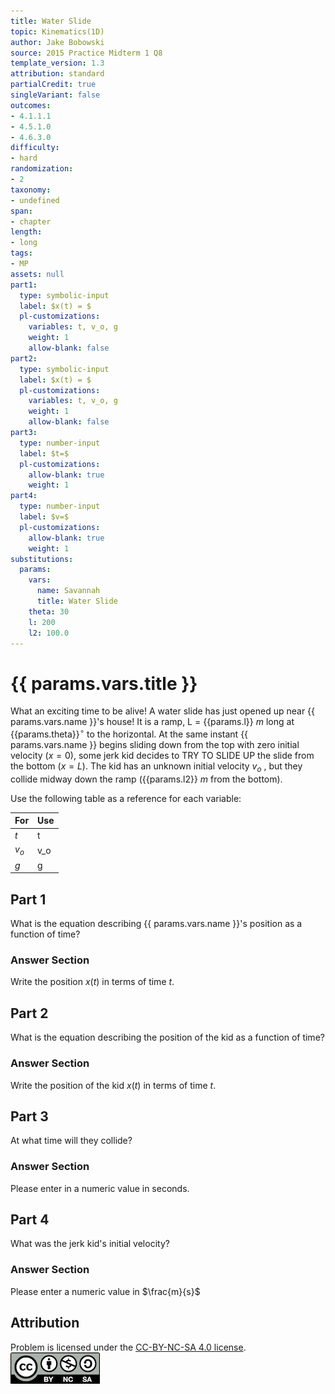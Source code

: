 ```yaml
---
title: Water Slide
topic: Kinematics(1D)
author: Jake Bobowski
source: 2015 Practice Midterm 1 Q8
template_version: 1.3
attribution: standard
partialCredit: true
singleVariant: false
outcomes:
- 4.1.1.1
- 4.5.1.0
- 4.6.3.0
difficulty:
- hard
randomization:
- 2
taxonomy:
- undefined
span:
- chapter
length:
- long
tags:
- MP
assets: null
part1:
  type: symbolic-input
  label: $x(t) = $
  pl-customizations:
    variables: t, v_o, g
    weight: 1
    allow-blank: false
part2:
  type: symbolic-input
  label: $x(t) = $
  pl-customizations:
    variables: t, v_o, g
    weight: 1
    allow-blank: false
part3:
  type: number-input
  label: $t=$
  pl-customizations:
    allow-blank: true
    weight: 1
part4:
  type: number-input
  label: $v=$
  pl-customizations:
    allow-blank: true
    weight: 1
substitutions:
  params:
    vars:
      name: Savannah
      title: Water Slide
    theta: 30
    l: 200
    l2: 100.0
---
```

# {{ params.vars.title }}
What an exciting time to be alive! A water slide has just opened up near {{ params.vars.name }}'s house! It is a ramp, L = {{params.l}} $m$ long at {{params.theta}}$^{\circ}$ to the horizontal.
At the same instant {{ params.vars.name }} begins sliding down from the top with zero initial velocity $(x=0)$, some jerk kid decides to TRY TO SLIDE UP the slide from the bottom $(x=L)$.
The kid has an unknown initial velocity $v_o$ , but they collide midway down the ramp ({{params.l2}} $m$ from the bottom).

Use the following table as a reference for each variable:

| For  | Use   |
|----------|-------|
| $t$  | t  |
| $v_o$  | v_o  |
| $g$  | g  |

## Part 1

What is the equation describing {{ params.vars.name }}'s position as a function of time?

### Answer Section

Write the position $x(t)$ in terms of time $t$.

## Part 2

What is the equation describing the position of the kid as a function of time?

### Answer Section

Write the position of the kid $x(t)$ in terms of time $t$.

## Part 3

At what time will they collide?

### Answer Section

Please enter in a numeric value in seconds.

## Part 4

What was the jerk kid's initial velocity?

### Answer Section

Please enter a numeric value in $\frac{m}{s}$

## Attribution

Problem is licensed under the [CC-BY-NC-SA 4.0 license](https://creativecommons.org/licenses/by-nc-sa/4.0/).<br> ![The Creative Commons 4.0 license requiring attribution-BY, non-commercial-NC, and share-alike-SA license.](https://raw.githubusercontent.com/firasm/bits/master/by-nc-sa.png)